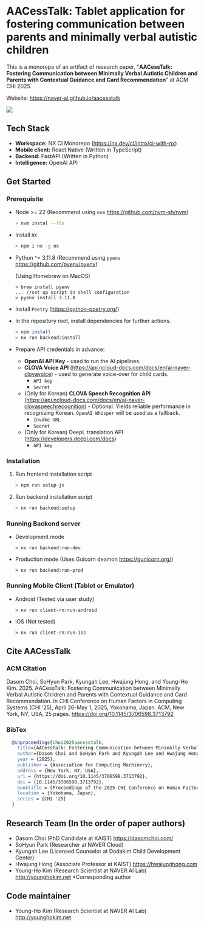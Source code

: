# AACessTalk: Tablet application for fostering communication between parents and minimally verbal autistic children

This is a monorepo of an artifact of research paper, "**AACessTalk: Fostering Communication between Minimally Verbal Autistic Children and Parents with Contextual Guidance and Card Recommendation**" at ACM CHI 2025.

Website: https://naver-ai.github.io/aacesstalk

<img src="https://github.com/naver-ai/aacesstalk-monorepo/blob/main/aacesstalk_demo_loop.gif"/>

## Tech Stack

* **Workspace:** NX CI Monorepo (https://nx.dev/ci/intro/ci-with-nx)
* **Mobile client:** React Native (Written in TypeScript)
* **Backend:** FastAPI (Written in Python)
* **Intelligence:** OpenAI API


## Get Started

### Prerequisite

* Node >= 22 (Recommend using `nvm` https://github.com/nvm-sh/nvm)

  ```sh
  > nvm instal --lts
  ```
* Install `NX`

  ```sh
  > npm i nx -g nx
  ```
* Python ^= 3.11.8 (Recommend using `pyenv` https://github.com/pyenv/pyenv)

  (Using Homebrew on MacOS)

  ```
  > brew install pyenv
  ... //set up script in shell configuration
  > pyenv install 3.11.8
  ```
* Install `Poetry` (https://python-poetry.org/)
* In the repository root, install dependencies for further actions.

  ```sh
  > npm install
  > nx run backend:install
  ```
* Prepare API credentials in advance:
  * **OpenAI API Key** - used to run the AI pipelines.
  * **CLOVA Voice API** (https://api.ncloud-docs.com/docs/en/ai-naver-clovavoice) - used to generate voice-over for child cards.
    * `API key`
    * `Secret`
  * (Only for Korean) **CLOVA Speech Recognition API** (https://api.ncloud-docs.com/docs/en/ai-naver-clovaspeechrecognition) - Optional. Yields reliable performance in recognizing Korean. `OpenAI Whisper` will be used as a fallback.
    * `Invoke URL`
    * `Secret`
  * (Only for Korean) DeepL translation API (https://developers.deepl.com/docs)
    * `API key`

### Installation



1. Run frontend installation script

   ```sh
   > npm run setup-js
   ```
2. Run backend installation script

   ```sh
   > nx run backend:setup
   ```

### Running Backend server

* Development mode

  ```
  > nx run backend:run-dev
  ```
* Production mode (Uses Guicorn deamon https://gunicorn.org/)

  ```
  > nx run backend:run-prod
  ```

### Running Mobile Client (Tablet or Emulator)

* Android (Tested via user study)

  ```
  > nx run client-rn:run-android
  ```
* iOS (Not tested)

  ```
  > nx run client-rn:run-ios
  ```


## Cite AACessTalk

### ACM Citation

Dasom Choi, SoHyun Park, Kyungah Lee, Hwajung Hong, and Young-Ho Kim. 2025. AACessTalk: Fostering Communication between Minimally Verbal Autistic Children and Parents with Contextual Guidance and Card Recommendation. In CHI Conference on Human Factors in Computing Systems (CHI ’25), April 26-May 1, 2025, Yokohama, Japan. ACM, New York, NY, USA, 25 pages. <https://doi.org/10.1145/3706598.3713792>

### BibTex

```bibtex
  @inproceedings{choi2025aacesstalk,
    title={AACessTalk: Fostering Communication between Minimally Verbal Autistic Children and Parents with Contextual Guidance and Card Recommendation},
    author={Dasom Choi and SoHyun Park and Kyungah Lee and Hwajung Hong and Young-Ho Kim},
    year = {2025},
    publisher = {Association for Computing Machinery},
    address = {New York, NY, USA},
    url = {https://doi.org/10.1145/3706598.3713792},
    doi = {10.1145/3706598.3713792},
    booktitle = {Proceedings of the 2025 CHI Conference on Human Factors in Computing Systems},
    location = {Yokohama, Japan},
    series = {CHI '25}
  }
```

## Research Team (In the order of paper authors)
* Dasom Choi (PhD Candidate at KAIST) https://dasomchoi.com/
* SoHyun Park (Researcher at NAVER Cloud)
* Kyungah Lee (Licensed Counselor at Dodakim Child Development Center)
* Hwajung Hong (Associate Professor at KAIST) https://hwajunghong.com
* Young-Ho Kim (Research Scientist at NAVER AI Lab) http://younghokim.net *Corresponding author

## Code maintainer

* Young-Ho Kim (Research Scientist at NAVER AI Lab) http://younghokim.net
